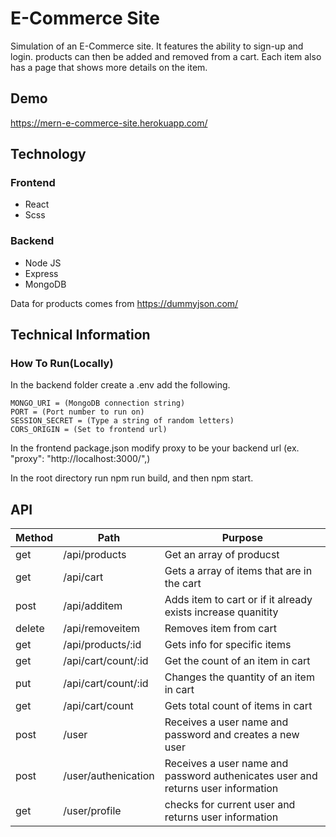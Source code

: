 # E-Commerce Site
Simulation of an E-Commerce site. It features the ability to sign-up and login. products can then be added and removed from a cart. Each item also has a page that shows more details on the item.

## Demo
https://mern-e-commerce-site.herokuapp.com/

## Technology
### Frontend
- React
- Scss

### Backend
- Node JS
- Express
- MongoDB

Data for products comes from https://dummyjson.com/

## Technical Information
### How To Run(Locally)
In the backend folder create a .env add the following.

    MONGO_URI = (MongoDB connection string)
    PORT = (Port number to run on)
    SESSION_SECRET = (Type a string of random letters)
    CORS_ORIGIN = (Set to frontend url)

In the frontend package.json modify proxy to be your backend url (ex. "proxy": "http://localhost:3000/",)

In the root directory run npm run build, and then npm start. 

## API
Method | Path | Purpose
---|---|---
get | /api/products | Get an array of producst
get | /api/cart | Gets a array of items that are in the cart
post | /api/additem | Adds item to cart or if it already exists increase quanitity
delete | /api/removeitem | Removes item from cart
get | /api/products/:id | Gets info for specific items
get | /api/cart/count/:id | Get the count of an item in cart
put | /api/cart/count/:id | Changes the quantity of an item in cart
get | /api/cart/count | Gets total count of items in cart
post | /user | Receives a user name and password and creates a new user
post | /user/authenication | Receives a user name and password authenicates user and returns user information
get | /user/profile | checks for current user and returns user information
